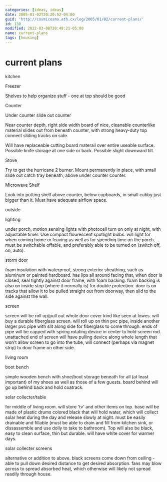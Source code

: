 ```yaml
---
categories: [ideas, ideas]
date: 2005-01-02T20:20:52-04:00
guid: 'http://cosmicosmo.ath.cx/log/2005/01/02/current-plans/'
id: 130
modified: 2022-03-08T20:48:21-05:00
name: current-plans
tags: [housing]
---
```


current plans
=============

kitchen

Freezer

Shelves to help organize stuff - one at top should be good

Counter

Under counter slide out counter

Near counter depth, right side width board of nice, cleanable counterlike material slides out from beneath counter, with strong heavy-duty top connect sliding tracks on side.

Will have replaceable cutting board materail over entire useable surface. Possible knife storage at one side or back. Possible slight downward tilt.

Stove

Try to get the hurricane 2 burner. Mount permanently in place, with small slide out catch tray beneath, above under counter counter.

Microwave Shelf

Look into putting shelf above counter, below cupboards, in small cubby just bigger than it. Must have adequate airflow space.

outside

lighting

under porch, motion sensing lights with photocell turn on only at night, with adjustable timer. Use compact flourescent spotlight bulbs. will light for when coming home or leaving as well as for spending time on the porch. must be switchable offable, and preferably able to be turned on (switch off, on, auto).

storm door

foam insulation with waterproof, strong exterior sheathing, such as aluminum or painted hardboard. has lips all around facing that, when door is closed, seal tightly against door frame, with foam backing. foam backing is also on inside stop (where it normally is) for double protection. door is on tracks that allow it to be pulled straight out from doorway, then slid to the side against the wall.

screen

screen will be roll up/pull out whole door cover kind like seen at lowes. will buy a durable fiberglass screen. will roll up on thin pvc pipe, inside another larger pvc pipe with slit along side for fiberglass to come through. ends of pipe will be capped with spring rotating device in center to hold screen rod. unattached end of screen will have pulling device along whole length that won't allow screen to go into the tube, will connect (perhaps via magnet strip) to door frame on other side.

living room

boot bench

simple wooden bench with shoe/boot storage beneath for all (at least important) of my shoes as well as those of a few guests. board behind will go up behind back and hold coatrack.

solar collecter/table

for middle of living room. will store 'tv' and other items on top. base will be made of plastic drums colored black that will hold water, which will collect solar heat during the day and release slowly at night. must be easily drainable and fillable (must be able to drain and fill from kitchen sink, or dissassemble and use dolly to take to bathroom). Top will also be black, easy to clean surface, thin but durable. will have white cover for warmer days.

solar collecter screens

alternative or addition to above. black screens come down from ceiling - able to pull down desired distance to get desired absorption. fans may blow across to spread absorbed heat, which otherwise will likely not spread readily through house.
